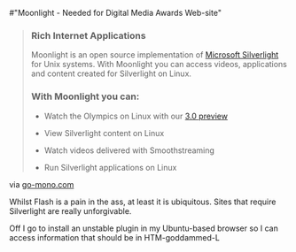 #"Moonlight - Needed for Digital Media Awards Web-site"


 <div class="posterous_bookmarklet_entry">
 <blockquote><div>
 <h3><span style="height: 20px;"><span>Rich </span></span><span style="height: 20px;"><span>Internet </span></span><span style="height: 20px;"><span>Applications</span></span></h3>
 <p>

 Moonlight is an open source implementation of <a href="http://silverlight.net">Microsoft Silverlight</a> for
 Unix systems. With Moonlight you can access videos,
 applications and content created for Silverlight on Linux.

 </p>

 <h3><span style="height: 20px;"><span>With </span></span><span style="height: 20px;"><span>Moonlight </span></span><span style="height: 20px;"><span>you </span></span><span style="height: 20px;"><span>can:</span></span></h3>

 <ul>
 <li><p>Watch the Olympics on Linux with our <a href="http://go-mono.com/moonlight#">3.0 preview</a></p></li>
 <li><p>View Silverlight content on Linux</p></li>
 <li><p>Watch videos delivered with Smoothstreaming</p></li>
 <li><p>Run Silverlight applications on Linux</p></li>
 </ul>
 </div></blockquote>

<div class="posterous_quote_citation">via <a href="http://go-mono.com/moonlight/">go-mono.com</a></div>
 <p>Whilst Flash is a pain in the ass, at least it is ubiquitous. Sites that require Silverlight are really unforgivable.
</p><p>Off I go to install an unstable plugin in my Ubuntu-based browser so I can access information that should be in HTM-goddammed-L</p></div>
 